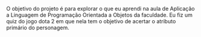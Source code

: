 O objetivo do projeto é para explorar o que eu aprendi na aula de Aplicação a Linguagem de Programação Orientada a Objetos da faculdade. Eu fiz um quiz do jogo dota 2 em que nela tem o objetivo de acertar o atributo primário do personagem.
